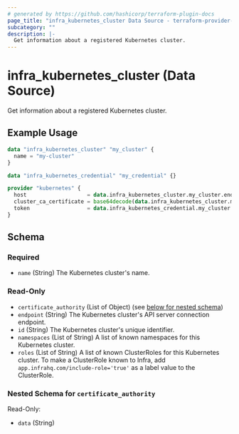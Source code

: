 ```yaml
---
# generated by https://github.com/hashicorp/terraform-plugin-docs
page_title: "infra_kubernetes_cluster Data Source - terraform-provider-infra"
subcategory: ""
description: |-
  Get information about a registered Kubernetes cluster.
---
```


# infra_kubernetes_cluster (Data Source)

Get information about a registered Kubernetes cluster.

## Example Usage

```terraform
data "infra_kubernetes_cluster" "my_cluster" {
  name = "my-cluster"
}

data "infra_kubernetes_credential" "my_credential" {}

provider "kubernetes" {
  host                   = data.infra_kubernetes_cluster.my_cluster.endpoint
  cluster_ca_certificate = base64decode(data.infra_kubernetes_cluster.my_cluster.certificate_authority[0].data)
  token                  = data.infra_kubernetes_credential.my_cluster.token
}
```

<!-- schema generated by tfplugindocs -->
## Schema

### Required

- `name` (String) The Kubernetes cluster's name.

### Read-Only

- `certificate_authority` (List of Object) (see [below for nested schema](#nestedatt--certificate_authority))
- `endpoint` (String) The Kubernetes cluster's API server connection endpoint.
- `id` (String) The Kubernetes cluster's unique identifier.
- `namespaces` (List of String) A list of known namespaces for this Kubernetes cluster.
- `roles` (List of String) A list of known ClusterRoles for this Kubernetes cluster. To make a ClusterRole known to Infra, add `app.infrahq.com/include-role='true'` as a label value to the ClusterRole.

<a id="nestedatt--certificate_authority"></a>
### Nested Schema for `certificate_authority`

Read-Only:

- `data` (String)


